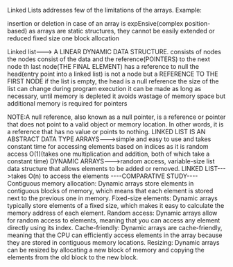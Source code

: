 Linked Lists addresses few of the limitations of the arrays. Example:

insertion or deletion in case of an array is expEnsive(complex position-based)
as arrays are static structures, they cannot be easily extended or reduced
fixed size
one block allocation

Linked list---> A LINEAR DYNAMIC DATA STRUCTURE.
consists of nodes
the nodes consist of the data and the reference(POINTERS) to the next node
th last node(THE FINAL ELEMENT) has a reference to null
the head(entry point into a linked list) is not a node but a REFERENCE TO THE FIRST NODE
if the list is empty, the head is a null reference
the size of the list can change during program execution
it can be made as long as necessary, until memory is depleted
it avoids wastage of memory space but additional memory is required for pointers

NOTE:A null reference, also known as a null pointer, is a reference or pointer that does not point to a valid object or memory location. In other words, it is a reference that has no value or points to nothing.
LINKED LIST IS AN ABSTRACT DATA TYPE
ARRAYS--->simple and easy to use and takes constant time for accessing elements based on indices as it is random access O(1)(takes one multiplication and addition, both of which take a constant time)
DYNAMIC ARRAYS--->random access, variable-size list data structure that allows elements to be added or removed.
LINKED LIST--->takes O(n) to access the elements
----COMPARATIVE STUDY----
Contiguous memory allocation: Dynamic arrays store elements in contiguous blocks of memory, which means that each element is stored next to the previous one in memory.
Fixed-size elements: Dynamic arrays typically store elements of a fixed size, which makes it easy to calculate the memory address of each element.
Random access: Dynamic arrays allow for random access to elements, meaning that you can access any element directly using its index.
Cache-friendly: Dynamic arrays are cache-friendly, meaning that the CPU can efficiently access elements in the array because they are stored in contiguous memory locations.
Resizing: Dynamic arrays can be resized by allocating a new block of memory and copying the elements from the old block to the new block.
